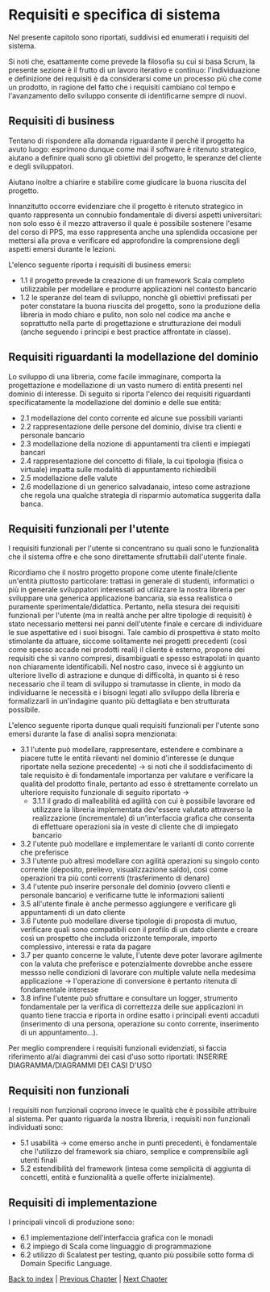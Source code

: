 # Requisiti e specifica di sistema
<!--Requisiti e specifica (nelle varie tipologie, ossia: 1) business, 2) modello di dominio, 3) funzionali [ 3.1) utente, e 3.2) di sistema ], 4) non funzionali, 5) di implementazione)

Vista la mole di lavoro dietro al progetto, difficile pensare che i requirement occupino meno di 5-6 facciate: siano più sistematici possibile, e quindi fungano da specifica completa (si noti che ogni elemento -- statico/strutturale o dinamico/comportamentale -- di dominio va discusso nei requisiti).
Le scelte tecnologiche non dovrebbero essere anticipate troppo per ovvi motivi: prima le prendete prima impattano tutta la parte successiva e quindi diventano più difficilmente riconsiderabili (comunque in linea di principio ogni scelta ha una sua posizione logica precisa, e potrebbe essere nei requirement, nel design o nell'implementazione, a voi la scelta).
Attenzione in particolare ai requirement non funzionali: 1) non siano troppo vaghi altrimenti sono inverificabili, e quindi praticamente inutili; 2) se il sistema è distribuito, è inevitable dire esattamente cosa vi aspettate (in retrospettiva, cosa ottenete) in termini di di robustezza a cambiamenti/guasti (quali?, come?), e scalabilità (in quale dimensione? fino a che punto?).

Si noti anche che la sezione di "Requisiti e Specifica" deve in modo completo e rigoroso descrivere il funzionamento "esterno" del sistema.-->
Nel presente capitolo sono riportati, suddivisi ed enumerati i requisiti del sistema.

Si noti che, esattamente come prevede la filosofia su cui si basa Scrum, la presente sezione è il frutto di un lavoro iterativo e continuo: l'individuazione e definizione dei requisiti è da considerarsi come un processo più che come un prodotto, in ragione del fatto che i requisiti cambiano col tempo e l'avanzamento dello sviluppo consente di identificarne sempre di nuovi.

## Requisiti di business
Tentano di rispondere alla domanda riguardante il perchè il progetto ha avuto luogo: esprimono dunque come mai il software è ritenuto strategico, aiutano a definire quali sono gli obiettivi del progetto, le speranze del cliente e degli sviluppatori.

Aiutano inoltre a chiarire e stabilire come giudicare la buona riuscita del progetto.

Innanzitutto occorre evidenziare che il progetto è ritenuto strategico in quanto rappresenta un connubio fondamentale di diversi aspetti universitari: non solo esso è il mezzo attraverso il quale è possibile sostenere l'esame del corso di PPS, ma esso rappresenta anche una splendida occasione per mettersi alla prova e verificare ed approfondire la comprensione degli aspetti emersi durante le lezioni.

L'elenco seguente riporta i requisiti di business emersi:
- 1.1 il progetto prevede la creazione di un framework Scala completo utilizzabile per modellare e produrre applicazioni nel contesto bancario
- 1.2 le speranze del team di sviluppo, nonchè gli obiettivi prefissati per poter constatare la buona riuscita del progetto, sono la produzione della libreria in modo chiaro e pulito, non solo nel codice ma anche e soprattutto nella parte di progettazione e strutturazione dei moduli (anche seguendo i principi e best practice affrontate in classe).

## Requisiti riguardanti la modellazione del dominio
Lo sviluppo di una libreria, come facile immaginare, comporta la progettazione e modellazione di un vasto numero di entità presenti nel dominio di interesse.
Di seguito si riporta l'elenco dei requisiti riguardanti specificatamente la modellazione del dominio e delle sue entità:
- 2.1 modellazione del conto corrente ed alcune sue possibili varianti
- 2.2 rappresentazione delle persone del dominio, divise tra clienti e personale bancario
- 2.3 modellazione della nozione di appuntamenti tra clienti e impiegati bancari
- 2.4 rappresentazione del concetto di filiale, la cui tipologia (fisica o virtuale) impatta sulle modalità di appuntamento richiedibili
- 2.5 modellazione delle valute
- 2.6 modellazione di un generico salvadanaio, inteso come astrazione che regola una qualche strategia di risparmio automatica suggerita dalla banca.

## Requisiti funzionali per l'utente
I requisiti funzionali per l'utente si concentrano su quali sono le funzionalità che il sistema offre e che sono direttamente sfruttabili dall'utente finale.

Ricordiamo che il nostro progetto propone come utente finale/cliente un'entità piuttosto particolare: trattasi in generale di studenti, informatici o più in generale sviluppatori interessati ad utilizzare la nostra libreria per sviluppare una generica applicazione bancaria, sia essa realistica o puramente sperimentale/didattica.
Pertanto, nella stesura dei requisiti funzionali per l'utente (ma in realtà anche per altre tipologie di requisiti) è stato necessario mettersi nei panni dell'utente finale e cercare di individuare le sue aspettative ed i suoi bisogni.
Tale cambio di prospettiva è stato molto stimolante da attuare, siccome solitamente nei progetti precedenti (così come spesso accade nei prodotti reali) il cliente è esterno, propone dei requisiti che sì vanno compresi, disambiguati e spesso estrapolati in quanto non chiaramente identificabili.
Nel nostro caso, invece si è aggiunto un ulteriore livello di astrazione e dunque di difficoltà, in quanto si è reso necessario che il team di sviluppo si tramutasse in cliente, in modo da individuarne le necessità e i bisogni legati allo sviluppo della libreria e formalizzarli in un'indagine quanto più dettagliata e ben strutturata possibile.

L'elenco seguente riporta dunque quali requisiti funzionali per l'utente sono emersi durante la fase di analisi sopra menzionata:
- 3.1 l'utente può modellare, rappresentare, estendere e combinare a piacere tutte le entità rilevanti nel dominio d'interesse (e dunque riportate nella sezione precedente) &rarr; si noti che il soddisfacimento di tale requisito è di fondamentale importanza per valutare e verificare la qualità del prodotto finale, pertanto ad esso è strettamente correlato un ulteriore requisito funzionale di seguito riportato &rarr;
  - 3.1.1 il grado di malleabilità ed agilità con cui è possibile lavorare ed utilizzare la libreria implementata dev'essere valutato attraverso la realizzazione (incrementale) di un'interfaccia grafica che consenta di effettuare operazioni sia in veste di cliente che di impiegato bancario
- 3.2 l'utente può modellare e implementare le varianti di conto corrente che preferisce
- 3.3 l'utente può altresì modellare con agilità operazioni su singolo conto corrente (deposito, prelievo, visualizzazione saldo), così come operazioni tra più conti correnti (trasferimento di denaro)
- 3.4 l'utente può inserire personale del dominio (ovvero clienti e personale bancario) e verificarne tutte le informazioni salienti
- 3.5 all'utente finale è anche permesso aggiungere e verificare gli appuntamenti di un dato cliente
- 3.6 l'utente può modellare diverse tipologie di proposta di mutuo, verificare quali sono compatibili con il profilo di un dato cliente e creare così un prospetto che includa orizzonte temporale, importo complessivo, interessi e rata da pagare
- 3.7 per quanto concerne le valute, l'utente deve poter lavorare agilmente con la valuta che preferisce e potenzialmente dovrebbe anche essere messso nelle condizioni di lavorare con multiple valute nella medesima applicazione &rarr; l'operazione di conversione è pertanto ritenuta di fondamentale interesse
- 3.8 infine l'utente può sfruttare e consultare un logger, strumento fondamentale per la verifica di correttezza delle sue applicazioni in quanto tiene traccia e riporta in ordine esatto i principali eventi accaduti (inserimento di una persona, operazione su conto corrente, inserimento di un appuntamento...).

Per meglio comprendere i requisiti funzionali evidenziati, si faccia riferimento al/ai diagrammi dei casi d'uso sotto riportati:
INSERIRE DIAGRAMMA/DIAGRAMMI DEI CASI D'USO

## Requisiti non funzionali
I requisiti non funzionali coprono invece le qualità che è possibile attribuire al sistema. Per quanto riguarda la nostra libreria, i requisiti non funzionali individuati sono:
- 5.1 usabilità &rarr; come emerso anche in punti precedenti, è fondamentale che l'utilizzo del framework sia chiaro, semplice e comprensibile agli utenti finali
- 5.2 estendibilità del framework (intesa come semplicità di aggiunta di concetti, entità e funzionalità a quelle offerte inizialmente).

## Requisiti di implementazione
I principali vincoli di produzione sono:
- 6.1 implementazione dell'interfaccia grafica con le monadi
- 6.2 impiego di Scala come linguaggio di programmazione
- 6.2 utilizzo di Scalatest per testing, quanto più possibile sotto forma di Domain Specific Language.

[Back to index](../index.md) | 
[Previous Chapter](../2-development-process/index.md) | 
[Next Chapter](../4-architectural-design/index.md)